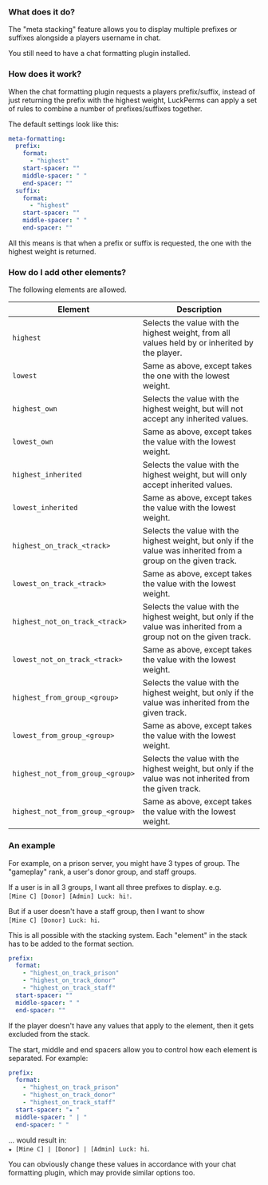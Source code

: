 ### What does it do?
The "meta stacking" feature allows you to display multiple prefixes or suffixes alongside a players username in chat.

You still need to have a chat formatting plugin installed. 

### How does it work?
When the chat formatting plugin requests a players prefix/suffix, instead of just returning the prefix with the highest weight, LuckPerms can apply a set of rules to combine a number of prefixes/suffixes together.

The default settings look like this:
```yml
meta-formatting:
  prefix:
    format:
      - "highest"
    start-spacer: ""
    middle-spacer: " "
    end-spacer: ""
  suffix:
    format:
      - "highest"
    start-spacer: ""
    middle-spacer: " "
    end-spacer: ""
```

All this means is that when a prefix  or suffix is requested, the one with the highest weight is returned.

### How do I add other elements?
The following elements are allowed.

| Element | Description |
|---------|-------------|
| `highest` | Selects the value with the highest weight, from all values held by or inherited by the player. |
| `lowest` | Same as above, except takes the one with the lowest weight. |
| `highest_own` | Selects the value with the highest weight, but will not accept any inherited values. |
| `lowest_own` | Same as above, except takes the value with the lowest weight. |
| `highest_inherited` | Selects the value with the highest weight, but will only accept inherited values. |
| `lowest_inherited` | Same as above, except takes the value with the lowest weight. |
| `highest_on_track_<track>` | Selects the value with the highest weight, but only if the value was inherited from a group on the given track. |
| `lowest_on_track_<track>` | Same as above, except takes the value with the lowest weight. |
| `highest_not_on_track_<track>` | Selects the value with the highest weight, but only if the value was inherited from a group not on the given track. |
| `lowest_not_on_track_<track>` | Same as above, except takes the value with the lowest weight. |
| `highest_from_group_<group>` | Selects the value with the highest weight, but only if the value was inherited from the given track. |
| `lowest_from_group_<group>` | Same as above, except takes the value with the lowest weight. |
| `highest_not_from_group_<group>` | Selects the value with the highest weight, but only if the value was not inherited from the given track. |
| `highest_not_from_group_<group>` | Same as above, except takes the value with the lowest weight. |

### An example
For example, on a prison server, you might have 3 types of group. The "gameplay" rank, a user's donor group, and staff groups.

If a user is in all 3 groups, I want all three prefixes to display. e.g.   
`[Mine C] [Donor] [Admin] Luck: hi!`.

But if a user doesn't have a staff group, then I want to show   
`[Mine C] [Donor] Luck: hi`.

This is all possible with the stacking system. Each "element" in the stack has to be added to the format section.

```yml
prefix:
  format:
    - "highest_on_track_prison"
    - "highest_on_track_donor"
    - "highest_on_track_staff"
  start-spacer: ""
  middle-spacer: " "
  end-spacer: ""
```

If the player doesn't have any values that apply to the element, then it gets excluded from the stack.

The start, middle and end spacers allow you to control how each element is separated. For example:

  ```yml
  prefix:
    format:
      - "highest_on_track_prison"
      - "highest_on_track_donor"
      - "highest_on_track_staff"
    start-spacer: "★ "
    middle-spacer: " | "
    end-spacer: " "
  ```

... would result in:   
`★ [Mine C] | [Donor] | [Admin] Luck: hi`.

You can obviously change these values in accordance with your chat formatting plugin, which may provide similar options too.
